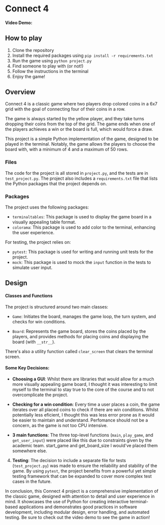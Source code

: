 # Connect 4
#### Video Demo:  <URL HERE>
## How to play

1. Clone the repository
2. Install the required packages using `pip install -r requirements.txt`
3. Run the game using `python project.py`
4. Find someone to play with (or not!)
4. Follow the instructions in the terminal
5. Enjoy the game!

## Overview
Connect 4 is a classic game where two players drop colored coins in a 6x7 grid with the goal of connecting four of their coins in a row. 

The game is always started by the yellow player, and they take turns dropping their coins from the top of the grid. The game ends when one of the players achieves a win or the board is full, which would force a draw.

This project is a simple Python implementation of the game, designed to be played in the terminal. Notably, the game allows the players to choose 
the board with, with a minimum of 4 and a maximum of 50 rows.

### Files
The code for the project is all stored in `project.py`, and the tests are in `test_project.py`. The project also includes a `requirements.txt` file that lists the Python packages that the project depends on.

### Packages

The project uses the following packages:
- `terminaltables`: This package is used to display the game board in a visually appealing table format.
- `colorama`: This package is used to add color to the terminal, enhancing the user experience.

For testing, the project relies on:
- `pytest`: This package is used for writing and running unit tests for the project.
- `mock`: This package is used to mock the `input` function in the tests to simulate user input.

## Design

#### Classes and Functions

The project is structured around two main classes: 

- `Game`: Initiates the board, manages the game loop, the turn system, and checks for win conditions.

- `Board`: Represents the game board, stores the coins placed by the players, and provides methods for placing coins and  displaying the board (with 
  `__str__`). 

There's also a utility function called `clear_screen` that clears the terminal screen. 


#### Some Key Decisions:

- **Choosing a GUI**: Whilst there are libraries that would allow for a much more visually appealing game board, I thought it was interesting to 
  limit myself to the terminal to stay true to the core of the course and to not overcomplicate the project.


- **Checking for a win condition**: Every time a user places a coin, the game iterates over all placed coins to check if there are win conditions. Whilst potentially less eficient, I thought this was less error prone as it would be easier to maintain and understand. Perfomance should not be 
  a concern, as the game is not too CPU intensive.


- **3 main functions**: The three top-level functions (`main`, `play_game`, and `get_user_input`) were placed like this due to constraints given 
  by the academic team. start_game and get_board_size I would've placed them somewhere else.

4. **Testing**: The decision to include a separate file for tests (`test_project.py`) was made to ensure the reliability and stability of the game. By using `pytest`, the project benefits from a powerful yet simple testing framework that can be expanded to cover more complex test cases in the future.

In conclusion, this Connect 4 project is a comprehensive implementation of the classic game, designed with attention to detail and user experience in mind. It showcases the use of Python for creating interactive terminal-based applications and demonstrates good practices in software development, including modular design, error handling, and automated testing. Be sure to check out the video demo to see the game in action!
